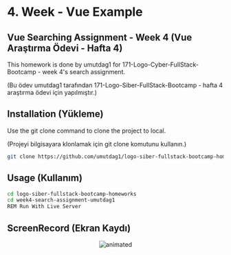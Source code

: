 # 4. Week - Vue Example

## Vue Searching Assignment - Week 4 (Vue Araştırma Ödevi - Hafta 4)

This homework is done by umutdag1 for 171-Logo-Cyber-FullStack-Bootcamp - week 4's search assignment.

(Bu ödev umutdag1 tarafından 171-Logo-Siber-FullStack-Bootcamp - hafta 4 araştırma ödevi için yapılmıştır.)

## Installation (Yükleme)

Use the git clone command to clone the project to local.

(Projeyi bilgisayara klonlamak için git clone komutunu kullanın.)

```bash
git clone https://github.com/umutdag1/logo-siber-fullstack-bootcamp-homeworks
```

## Usage (Kullanım)

```bash
cd logo-siber-fullstack-bootcamp-homeworks
cd week4-search-assignment-umutdag1
REM Run With Live Server
```

## ScreenRecord (Ekran Kaydı)

<p align="center">
  <img src="https://user-images.githubusercontent.com/57832605/155863808-4a0032e7-a845-4397-ac15-d1f19a60cf7e.gif" alt="animated" />
</p>
